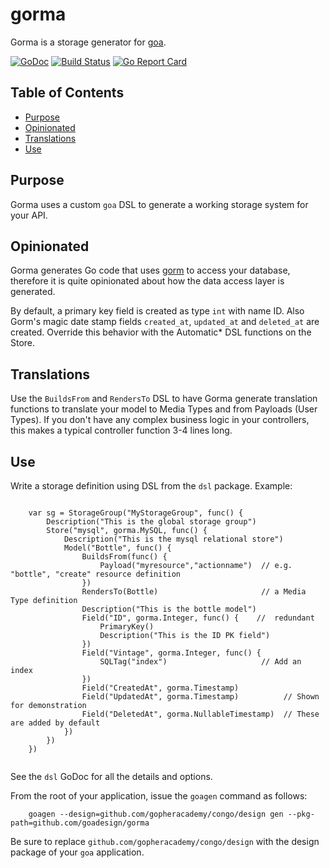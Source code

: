 
# gorma
Gorma is a storage generator for [goa](http://goa.design).

[![GoDoc](https://godoc.org/github.com/goadesign/gorma?status.svg)](http://godoc.org/github.com/goadesign/gorma) [![Build Status](https://travis-ci.org/goadesign/gorma.svg?branch=master)](https://travis-ci.org/goadesign/gorma) [![Go Report Card](https://goreportcard.com/badge/github.com/goadesign/gorma)](https://goreportcard.com/report/github.com/goadesign/gorma)

## Table of Contents

- [Purpose](#purpose)
- [Opinionated](#opinionated)
- [Translations](#translations)
- [Use](#use)


## Purpose
Gorma uses a custom `goa` DSL to generate a working storage system for your API.


## Opinionated
Gorma generates Go code that uses [gorm](https://github.com/jinzhu/gorm) to access your database, therefore it is quite opinionated about how the data access layer is generated.

By default, a primary key field is created as type `int` with name ID.  Also Gorm's magic date stamp fields `created_at`, `updated_at` and `deleted_at` are created.  Override this behavior with the Automatic* DSL functions on the Store.


## Translations
Use the `BuildsFrom` and `RendersTo` DSL to have Gorma generate translation functions to translate your model
to Media Types and from Payloads (User Types).  If you don't have any complex business logic in your controllers, this makes a typical controller function 3-4 lines long.

## Use
Write a storage definition using DSL from the `dsl` package.  Example:

```

	var sg = StorageGroup("MyStorageGroup", func() {
		Description("This is the global storage group")
		Store("mysql", gorma.MySQL, func() {
			Description("This is the mysql relational store")
			Model("Bottle", func() {
				BuildsFrom(func() {
					Payload("myresource","actionname")  // e.g. "bottle", "create" resource definition
				})
				RendersTo(Bottle)						// a Media Type definition
				Description("This is the bottle model")
				Field("ID", gorma.Integer, func() {    //  redundant
					PrimaryKey()
					Description("This is the ID PK field")
				})
				Field("Vintage", gorma.Integer, func() {
					SQLTag("index")						// Add an index
				})
				Field("CreatedAt", gorma.Timestamp)
				Field("UpdatedAt", gorma.Timestamp)			 // Shown for demonstration
				Field("DeletedAt", gorma.NullableTimestamp)  // These are added by default
			})
		})
	})


```

See the `dsl` GoDoc for all the details and options.

From the root of your application, issue the `goagen` command as follows:

```
	goagen --design=github.com/gopheracademy/congo/design gen --pkg-path=github.com/goadesign/gorma
```
Be sure to replace `github.com/gopheracademy/congo/design` with the design package of your `goa` application.



